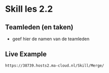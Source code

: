 # Skill les 2.2

## Teamleden (en taken)
- geef hier de namen van de teamleden

## Live Example
`
https://38739.hosts2.ma-cloud.nl/Skill/Merge/
`